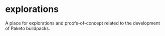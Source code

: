# explorations
A place for explorations and proofs-of-concept related to the development of Paketo buildpacks.
